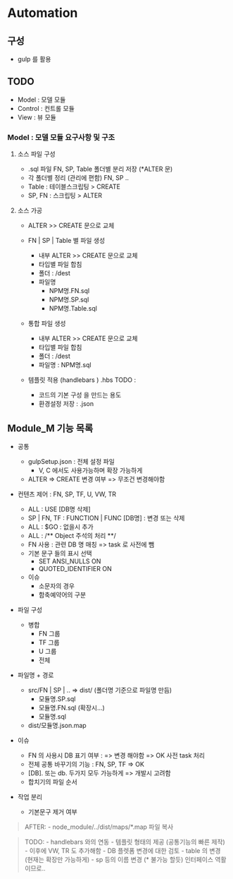 # Automation

## 구성
- gulp 를 활용


## TODO
- Model : 모델 모듈
- Control : 컨트롤 모듈
- View : 뷰 모듈



### Model : 모델 모듈 요구사항 및 구조

1. 소스 파일 구성
    - .sql 파일 FN, SP, Table 폴더별 분리 저장 (*ALTER 문)
    - 각 폴더별 정리 (관리에 편함) FN, SP ..
    - Table : 테이블스크립팅 > CREATE
    - SP, FN : 스크립팅 > ALTER

2. 소스 가공
    - ALTER >> CREATE 문으로 교체
    
    - FN | SP | Table 별 파일 생성
        + 내부 ALTER >> CREATE 문으로 교체
        + 타입별 파일 합침
        + 폴더 : /dest
        + 파일명 
            * NPM명.FN.sql
            * NPM명.SP.sql
            * NPM명.Table.sql
    
    - 통합 파일 생성
        + 내부 ALTER >> CREATE 문으로 교체
        + 타입별 파일 합침 
        + 폴더 : /dest           
        + 파일명 : NPM명.sql
    
    - 템플릿 적용 (handlebars )  .hbs       TODO :
        + 코드의 기본 구성 을 만드는 용도
        + 환경설정 저장 : .json


## Module_M 기능 목록
 - 공통
    - gulpSetup.json : 전체 설정 파일
        + V, C 에서도 사용가능하며 확장 가능하게
    - ALTER => CREATE 변경 여부 => 무조건 변경해야함

 - 컨텐츠 제어 : FN, SP, TF, U, VW, TR
    + ALL : USE [DB명 삭제]
    + SP | FN, TF : FUNCTION | FUNC [DB명] : 변경 또는 삭제
    + ALL : $GO : 없을시 추가
    + ALL : /** Object 주석의 처리 **/
    + FN 사용 : 관련 DB 명 매칭 => task 로 사전에 뺌
    + 기본 문구 들의 표시 선택
        * SET ANSI_NULLS ON
        * QUOTED_IDENTIFIER ON
    + 이슈
        * 소문자의 경우 
        * 함축예약어의 구분
    
 - 파일 구성
    - 병합
        + FN 그룹
        + TF 그룹
        + U 그룹
        + 전체 

 - 파일명 + 경로
    - src/FN | SP | ..  => dist/  (폴더명 기준으로 파일명 만듬)
        + 모듈명.SP.sql
        + 모듈명.FN.sql (확장시...)
        + 모듈명.sql
    - dist/모듈명.json.map

- 이슈
    + FN 의 사용시 DB 표기 여부 : => 변경 해야함 => OK 사전 task 처리
    + 전체 공통 바꾸기의 기능 : FN, SP, TF => OK
    + [DB].  또는 db. 두가지 모두 가능하게 => 개발시 고려함
    + 합치기의 파일 순서

- 작업 분리
    + 기본문구 제거 여부

> AFTER:
    - node_module/../dist/maps/*.map 파일 복사

> TODO:
    - handlebars 와의 연동
    - 템플릿 형태의 제공 (공통기능의 빠른 제작)
    - 이후에 VW, TR 도 추가해함
    - DB 플렛폼 변경에 대한 검토
    - table 의 변경  (현재는 확장만 가능하게)
    - sp 등의 이름 변경 (* 불가능 할듯)  인터페이스 역활 이므로..